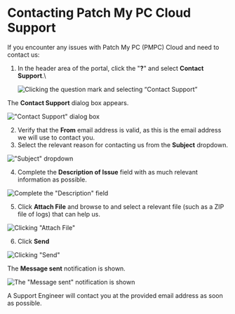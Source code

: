 # Contacting Patch My PC Cloud Support

If you encounter any issues with Patch My PC (PMPC) Cloud and need to contact us:

1.  In the header area of the portal, click the "**?**" and select **Contact Support**.\\

    ![Clicking the question mark and selecting “Contact Support”](../.gitbook/assets/image-\(766\).png)

The **Contact Support** dialog box appears.

!["Contact Support" dialog box](../.gitbook/assets/image-\(104\).png)

2. Verify that the **From** email address is valid, as this is the email address we will use to contact you.
3. Select the relevant reason for contacting us from the **Subject** dropdown.

!["Subject" dropdown](../.gitbook/assets/image-\(2565\).png)

4. Complete the **Description of Issue** field with as much relevant information as possible.

![Complete the "Description" field](../.gitbook/assets/image-\(106\).png)

5. Click **Attach File** and browse to and select a relevant file (such as a ZIP file of logs) that can help us.

![Clicking "Attach File"](../.gitbook/assets/image-\(107\).png)

6. Click **Send**

![Clicking "Send"](../.gitbook/assets/image-\(109\).png)

The **Message sent** notification is shown.

![The "Message sent" notification is shown](../.gitbook/assets/image-\(110\).png)

A Support Engineer will contact you at the provided email address as soon as possible.
